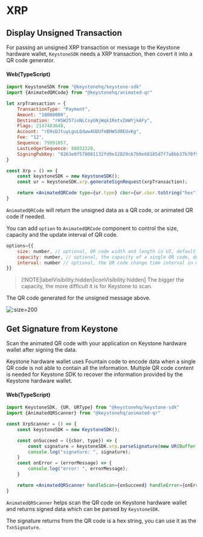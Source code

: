 # XRP

## Display Unsigned Transaction

For passing an unsigned XRP transaction or message to the Keystone hardware wallet,
`KeystoneSDK` needs a XRP transaction, then covert it into a QR code generator.

<!-- tabs:start -->

#### **<span class="typescript">Web(TypeScript)</span>**

```jsx
import KeystoneSDK from "@keystonehq/keystone-sdk"
import {AnimatedQRCode} from "@keystonehq/animated-qr"

let xrpTransaction = {
    TransactionType: "Payment",
    Amount: "10000000",
    Destination: "rHSW257ioNLCsyGNjWqk1RetxZmWYjkAFy",
    Flags: 2147483648,
    Account: "rEHsDJtuyLguLQdww4UDUfmBHWSd8EUvKg",
    Fee: "12",
    Sequence: 79991857,
    LastLedgerSequence: 80032220,
    SigningPubKey: "0263e0f578081132fd9e12829c67b9e68185d7f7a8bb37b78f98e976c3d9d163e6"
}

const Xrp = () => {
    const keystoneSDK = new KeystoneSDK();
    const ur = keystoneSDK.xrp.generateSignRequest(xrpTransaction);

    return <AnimatedQRCode type={ur.type} cbor={ur.cbor.toString("hex")}/>
}
```

`AnimatedQRCode` will return the unsigned data as a QR code, or animated QR code if needed.

You can add `option` to `AnimatedQRCode` component to control the size, capacity and the update interval of QR code.
```jsx
options={{
    size: number, // optional, QR code width and length in UI, default 180px
    capacity: number, // optional, the capacity of a single QR code, default 400 bytes per image
    interval: number // optional, the QR code change time interval in mill seconds for animated QR code, default 100ms
}}
```
> [!NOTE|labelVisibility:hidden|iconVisibility:hidden]
> The bigger the capacity, the more difficult it is for Keystone to scan.

<!-- tabs:end -->

The QR code generated for the unsigned message above.

![](/_media/sign-xrp-tx.png ':size=200')

## Get Signature from Keystone

Scan the animated QR code with your application on Keystone hardware wallet after signing the data.

Keystone hardware wallet uses Fountain code to encode data when a single QR code is not able to contain all the information.
Multiple QR code content is needed for Keystone SDK to recover the information provided by the Keystone hardware wallet.


<!-- tabs:start -->

#### **<span class="typescript">Web(TypeScript)</span>**

```jsx
import KeystoneSDK, {UR, URType} from "@keystonehq/keystone-sdk"
import {AnimatedQRScanner} from "@keystonehq/animated-qr"

const XrpScanner = () => {
    const keystoneSDK = new KeystoneSDK();

    const onSucceed = ({cbor, type}) => {
        const signature = keystoneSDK.xrp.parseSignature(new UR(Buffer.from(cbor, "hex"), type))
        console.log("signature: ", signature);
    }
    const onError = (errorMessage) => {
        console.log("error: ", errorMessage);
    }

    return <AnimatedQRScanner handleScan={onSucceed} handleError={onError} urTypes={[URType.XrpAccount]} />
}
```

`AnimatedQRScanner` helps scan the QR code on Keystone hardware wallet and returns signed data which can be parsed by `KeystoneSDK`.

<!-- tabs:end -->

The signature returns from the QR code is a hex string, you can use it as the `TxnSignature`.

